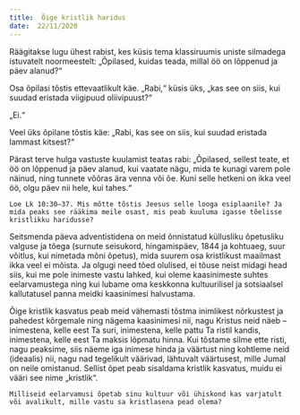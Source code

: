 ```yaml
---
title:  Õige kristlik haridus  
date:  22/11/2020  
---
```


Räägitakse lugu ühest rabist, kes küsis tema klassiruumis uniste silmadega istuvatelt noormeestelt: „Õpilased, kuidas teada, millal öö on lõppenud ja päev alanud?“

Osa õpilasi tõstis ettevaatlikult käe. „Rabi,“ küsis üks, „kas see on siis, kui suudad eristada viigipuud oliivipuust?“

„Ei.“

Veel üks õpilane tõstis käe: „Rabi, kas see on siis, kui suudad eristada lammast kitsest?“

Pärast terve hulga vastuste kuulamist teatas rabi: „Õpilased, sellest teate, et öö on lõppenud ja päev alanud, kui vaatate nägu, mida te kunagi varem pole näinud, ning tunnete võõras ära venna või õe. Kuni selle hetkeni on ikka veel öö, olgu päev nii hele, kui tahes.“

`Loe Lk 10:30–37. Mis mõtte tõstis Jeesus selle looga esiplaanile? Ja mida peaks see rääkima meile osast, mis peab kuuluma igasse tõelisse kristlikku haridusse?`

Seitsmenda päeva adventistidena on meid õnnistatud küllusliku õpetusliku valguse ja tõega (surnute seisukord, hingamispäev, 1844 ja kohtuaeg, suur võitlus, kui nimetada mõni õpetus), mida suurem osa kristlikust maailmast ikka veel ei mõista. Ja olgugi need tõed olulised, ei tõuse neist midagi head siis, kui me pole inimeste vastu lahked, kui oleme kaasinimeste suhtes eelarvamustega ning kui lubame oma keskkonna kultuurilisel ja sotsiaalsel kallutatusel panna meidki kaasinimesi halvustama.

Õige kristlik kasvatus peab meid vähemasti tõstma inimlikest nõrkustest ja pahedest kõrgemale ning nägema kaasinimesi nii, nagu Kristus neid näeb – inimestena, kelle eest Ta suri, inimestena, kelle pattu Ta ristil kandis, inimestena, kelle eest Ta maksis lõpmatu hinna. Kui tõstame silme ette risti, nagu peaksime, siis näeme iga inimese hinda ja väärtust ning kohtleme neid (ideaalis) nii, nagu nad tegelikult väärivad, lähtuvalt väärtusest, mille Jumal on neile omistanud. Sellist õpet peab sisaldama kristlik kasvatus, muidu ei vääri see nime „kristlik“.

`Milliseid eelarvamusi õpetab sinu kultuur või ühiskond kas varjatult või avalikult, mille vastu sa kristlasena pead olema?`
